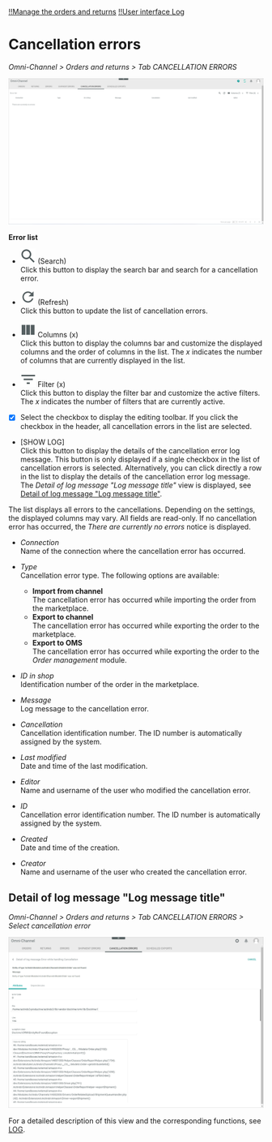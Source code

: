 [!!Manage the orders and returns](../Operation/04_ManageOrdersReturns.md)
[!!User interface Log](./06a_Log.md)

# Cancellation errors

*Omni-Channel > Orders and returns > Tab CANCELLATION ERRORS*

![Cancellation errors](../../Assets/Screenshots/Channels/OrdersReturns/CancellationErrors/CancellationErrors.png "[Cancellation errors]")

**Error list**	

- ![Search](../../Assets/Icons/Search.png "[Search]") (Search)   
    Click this button to display the search bar and search for a cancellation error.

- ![Refresh](../../Assets/Icons/Refresh01.png "[Refresh]") (Refresh)   
    Click this button to update the list of cancellation errors.

- ![Columns](../../Assets/Icons/Columns.png "[Columns]") Columns (x)   
    Click this button to display the columns bar and customize the displayed columns and the order of columns in the list. The *x* indicates the number of columns that are currently displayed in the list.

- ![Filter](../../Assets/Icons/Filter.png "[Filter]") Filter (x)   
    Click this button to display the filter bar and customize the active filters. The *x* indicates the number of filters that are currently active.

- [x]     
    Select the checkbox to display the editing toolbar. If you click the checkbox in the header, all cancellation errors in the list are selected.

- [SHOW LOG]  
    Click this button to display the details of the cancellation error log message. This button is only displayed if a single checkbox in the list of cancellation errors is selected. Alternatively, you can click directly a row in the list to display the details of the cancellation error log message. The *Detail of log message "Log message title"* view is displayed, see [Detail of log message "Log message title"](#detail-of-log-message-log-message-title).

The list displays all errors to the cancellations. Depending on the settings, the displayed columns may vary. All fields are read-only. If no cancellation error has occurred, the *There are currently no errors* notice is displayed.

- *Connection*  
    Name of the connection where the cancellation error has occurred.

- *Type*  
    Cancellation error type. The following options are available:   
    - **Import from channel**  
        The cancellation error has occurred while importing the order from the marketplace.   
    - **Export to channel**  
        The cancellation error has occurred while exporting the order to the marketplace.  
    - **Export to OMS**  
        The cancellation error has occurred while exporting the order to the *Order management* module.

- *ID in shop*  
    Identification number of the order in the marketplace. 

- *Message*  
    Log message to the cancellation error.  

- *Cancellation*  
    Cancellation identification number. The ID number is automatically assigned by the system.

- *Last modified*  
    Date and time of the last modification.

- *Editor*  
    Name and username of the user who modified the cancellation error.  

- *ID*  
    Cancellation error identification number. The ID number is automatically assigned by the system.

- *Created*  
    Date and time of the creation.

- *Creator*  
    Name and username of the user who created the cancellation error.


## Detail of log message "Log message title"

*Omni-Channel > Orders and returns > Tab CANCELLATION ERRORS > Select cancellation error*

![Detail of log message](../../Assets/Screenshots/Channels/OrdersReturns/CancellationErrors/DetailLogMessageAttributes.png "[Detail of log message]")

[comment]: <> (Add Screenshot -> keine Testdaten/basteln!?)

For a detailed description of this view and the corresponding functions, see [LOG](./06a_Log.md#detail-of-log-message-log-message-title).

